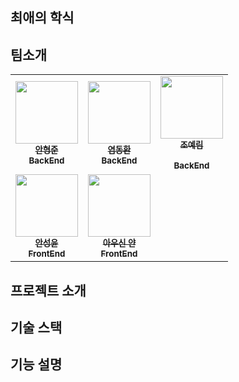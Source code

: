 ## 최애의 학식


## 팀소개
<table>
  <tbody>
    <tr>
      <td align="center"><a href="https://github.com/AHNDOIL"><img src="https://avatars.githubusercontent.com/u/103185987?v=4" width="100px;" alt=""/><br /><sub><b>안형준<br>BackEnd</b></sub></a><br /></td>
      <td align="center"><a href="https://github.com/Yeomdonghwan"><img src="https://avatars.githubusercontent.com/u/101257697?v=4" width="100px;" alt=""/><br/><sub><b>염동환<br>BackEnd</b></sub></a><br/></td>
      <td align="center"><a href="https://github.com/J0YERIM"><img src="https://avatars.githubusercontent.com/u/96174711?v=4" width="100px;" alt=""/><br /><sub><b>조예림<br></br>BackEnd</b></sub></a><br /></td>
    <tr/>   
      <td align="center"><a href="https://github.com/asn6878"><img src="https://avatars.githubusercontent.com/u/79460319?v=4" width="100px; alt=""/><br /><sub><b>안성윤<br>FrontEnd</b></sub></a><br /></td>
      <td align="center"><a href="https://github.com/yanni13"><img src="https://avatars.githubusercontent.com/u/122153297?v=4" width="100px;" alt=""/><br /><sub><b>아우신 얀<br>FrontEnd</b></sub></a><br /></td>
    </tr>
  </tbody>
</table>

## 프로젝트 소개

## 기술 스택

## 기능 설명
